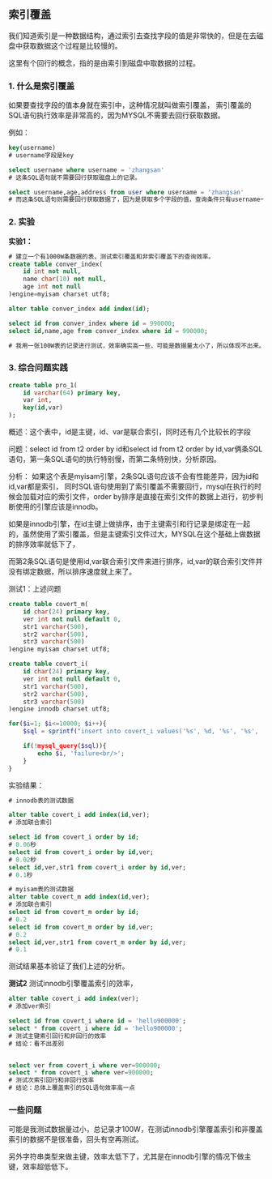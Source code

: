 ## 索引覆盖
我们知道索引是一种数据结构，通过索引去查找字段的值是非常快的，但是在去磁盘中获取数据这个过程是比较慢的。

这里有个回行的概念，指的是由索引到磁盘中取数据的过程。

### 1. 什么是索引覆盖
如果要查找字段的值本身就在索引中，这种情况就叫做索引覆盖，
索引覆盖的SQL语句执行效率是非常高的，因为MYSQL不需要去回行获取数据。

例如：
```sql
key(username)
# username字段是key

select username where username = 'zhangsan'
# 这条SQL语句就不需要回行获取磁盘上的记录。

select username,age,address from user where username = 'zhangsan'
# 而这条SQL语句则需要回行获取数据了，因为是获取多个字段的值，查询条件只有username一个索引
```

### 2. 实验
**实验1：**
```sql
# 建立一个有1000W条数据的表，测试索引覆盖和非索引覆盖下的查询效率。
create table conver_index(
	id int not null,
	name char(10) not null,
	age int not null
)engine=myisam charset utf8;

alter table conver_index add index(id); 

select id from conver_index where id = 990000;
select id,name,age from conver_index where id = 990000;

# 我用一张100W表的记录进行测试，效率确实高一些，可能是数据量太小了，所以体现不出来。 
```

### 3. 综合问题实践
```sql
create table pro_1(
	id varchar(64) primary key,
	var int,
	key(id,var)
);
```
概述：这个表中，id是主键，id、var是联合索引，同时还有几个比较长的字段

问题：select id from t2 order by id和select id from t2 order by id,var俩条SQL语句，第一条SQL语句的执行特别慢，而第二条特别快，分析原因。

分析：
如果这个表是myisam引擎，2条SQL语句应该不会有性能差异，因为id和id,var都是索引，
同时SQL语句使用到了索引覆盖不需要回行，mysql在执行的时候会加载对应的索引文件，order by排序是直接在索引文件的数据上进行，初步判断使用的引擎应该是innodb。

如果是innodb引擎，在id主键上做排序，由于主键索引和行记录是绑定在一起的，虽然使用了索引覆盖，但是主键索引文件过大，MYSQL在这个基础上做数据的排序效率就低下了，

而第2条SQL语句是使用id,var联合索引文件来进行排序，id,var的联合索引文件并没有绑定数据，所以排序速度就上来了。

测试1：上述问题
```sql
create table covert_m(
	id char(24) primary key,
	ver int not null default 0,
	str1 varchar(500),
	str2 varchar(500),
	str3 varchar(500)
)engine myisam charset utf8;

create table covert_i(
	id char(24) primary key,
	ver int not null default 0,
	str1 varchar(500),
	str2 varchar(500),
	str3 varchar(500)
)engine innodb charset utf8;
```

```php
for($i=1; $i<=10000; $i++){
	$sql = sprintf("insert into covert_i values('%s', %d, '%s', '%s', '%s')", 'hello' . $i, $i, $str, $str, $str);

	if(!mysql_query($sql)){
		echo $i, 'failure<br/>';
	}
}
```

实验结果：
```sql
# innodb表的测试数据

alter table covert_i add index(id,ver);
# 添加联合索引

select id from covert_i order by id;
# 0.06秒
select id from covert_i order by id,ver;
# 0.02秒
select id,ver,str1 from covert_i order by id,ver;
# 0.1秒

# myisam表的测试数据
alter table covert_m add index(id,ver);
# 添加联合索引
select id from covert_m order by id;
# 0.2
select id from covert_m order by id,ver;
# 0.2
select id,ver,str1 from covert_m order by id,ver;
# 0.1
```
测试结果基本验证了我们上述的分析。

**测试2**
测试innodb引擎覆盖索引的效率，
```sql
alter table covert_i add index(ver); 
# 添加ver索引

select id from covert_i where id = 'hello900000';
select * from covert_i where id = 'hello900000';
# 测试主键索引回行和非回行的效率
# 结论：看不出差别


select ver from covert_i where ver=900000;
select * from covert_i where ver=900000;
# 测试次索引回行和非回行效率
# 结论：总体上覆盖索引的SQL语句效率高一点

```

### 一些问题
可能是我测试数据量过小，总记录才100W，在测试innodb引擎覆盖索引和非覆盖索引的数据不是很准备，回头有空再测试。


另外字符串类型来做主键，效率太低下了，尤其是在innodb引擎的情况下做主键，效率超低低下。